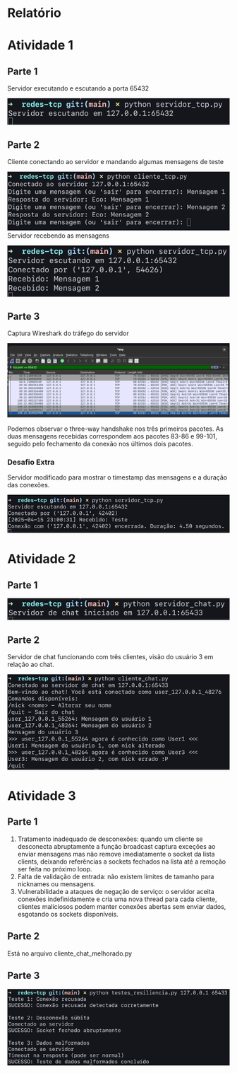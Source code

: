 # Relatório

# Atividade 1
## Parte 1
Servidor executando e escutando a porta 65432

![Screenshot From 2025-04-15 22-34-29.png](https://raw.githubusercontent.com/goerll/redes-tcp/refs/heads/main/Screenshot%20From%202025-04-15%2022-34-29.png)

## Parte 2
Cliente conectando ao servidor e mandando algumas mensagens de teste

![Screenshot From 2025-04-15 22-35-28 1.png](https://raw.githubusercontent.com/goerll/redes-tcp/refs/heads/main/Screenshot%20From%202025-04-15%2022-35-28%201.png)  
Servidor recebendo as mensagens

![Screenshot From 2025-04-15 22-35-19.png](https://raw.githubusercontent.com/goerll/redes-tcp/refs/heads/main/Screenshot%20From%202025-04-15%2022-35-19.png)

## Parte 3
Captura Wireshark do tráfego do servidor

![Screenshot From 2025-04-15 22-42-36.png](https://raw.githubusercontent.com/goerll/redes-tcp/refs/heads/main/Screenshot%20From%202025-04-15%2022-42-36.png)

Podemos observar o three-way handshake nos três primeiros pacotes. As duas mensagens recebidas correspondem aos pacotes 83-86 e 99-101, seguido pelo fechamento da conexão nos últimos dois pacotes.

### Desafio Extra
Servidor modificado para mostrar o timestamp das mensagens e a duração das conexões.

![Screenshot From 2025-04-15 23-00-56.png](https://raw.githubusercontent.com/goerll/redes-tcp/refs/heads/main/Screenshot%20From%202025-04-15%2023-00-56.png)

# Atividade 2
## Parte 1
![Pasted image 20250416114716.png](https://raw.githubusercontent.com/goerll/redes-tcp/refs/heads/main/Pasted%20image%2020250416114716.png)
## Parte 2
Servidor de chat funcionando com três clientes, visão do usuário 3 em relação ao chat.

![Screenshot From 2025-04-15 22-47-18.png](https://raw.githubusercontent.com/goerll/redes-tcp/refs/heads/main/Screenshot%20From%202025-04-15%2022-47-18.png)

# Atividade 3
## Parte 1
1. Tratamento inadequado de desconexões: quando um cliente se desconecta abruptamente a função broadcast captura exceções ao enviar mensagens mas não remove imediatamente o socket da lista clients, deixando referências a sockets fechados na lista até a remoção ser feita no próximo loop.
2. Falta de validação de entrada: não existem limites de tamanho para nicknames ou mensagens.
3. Vulnerabilidade a ataques de negação de serviço: o servidor aceita conexões indefinidamente e cria uma nova thread para cada cliente, clientes maliciosos podem manter conexões abertas sem enviar dados, esgotando os sockets disponíveis.

## Parte 2
Está no arquivo cliente_chat_melhorado.py

## Parte 3

![Screenshot From 2025-04-16 13-40-04.png](https://raw.githubusercontent.com/goerll/redes-tcp/refs/heads/main/Screenshot%20From%202025-04-16%2013-40-04.png)
